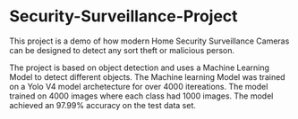 # Security-Surveillance-Project

This project is a demo of how modern Home Security Surveillance Cameras can be designed to detect any sort theft or malicious person.

The project is based on object detection and uses a Machine Learning Model to detect different objects. The Machine learning Model was trained on a Yolo V4 model archetecture for over 4000 itereations. The model trained on 4000 images where each class had 1000 images. The model achieved an 97.99% accuracy on the test data set.

